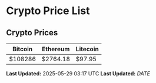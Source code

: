# Crypto Price List

## Crypto Prices
| Bitcoin | Ethereum | Litecoin |
| ------- | -------- | -------- |
| $108286 | $2764.18 | $97.95 |
**Last Updated:** 2025-05-29 03:17 UTC
**Last Updated:** $DATE$
